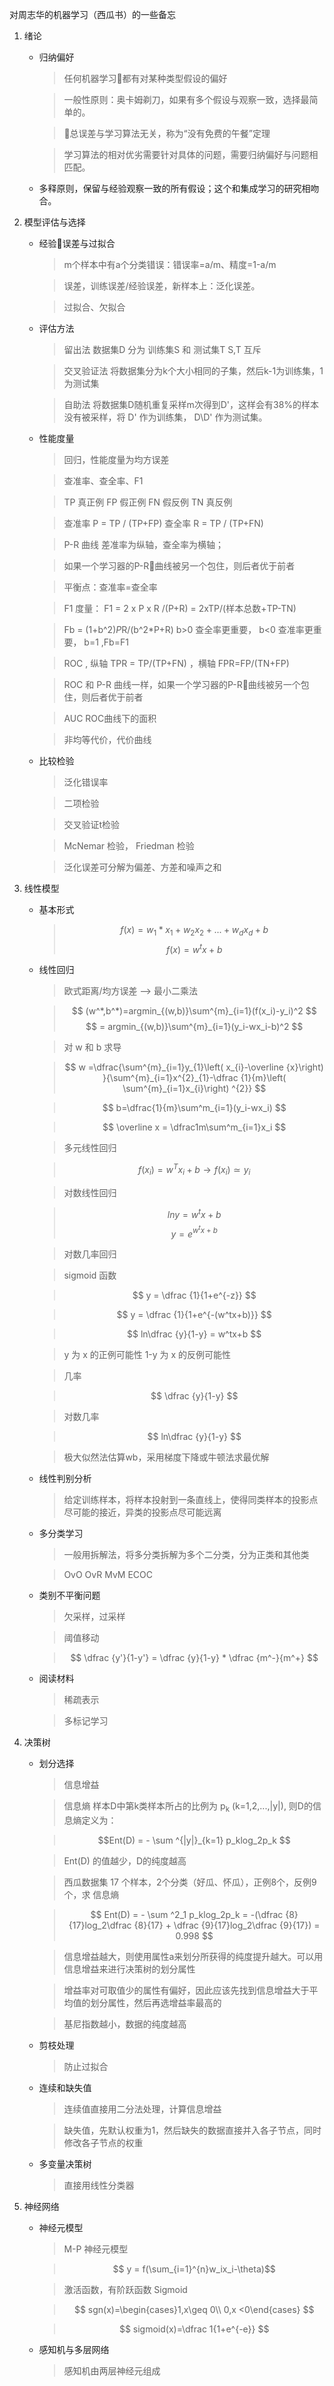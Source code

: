 对周志华的机器学习（西瓜书）的一些备忘

1. 绪论
 
    - 归纳偏好

        > 任何机器学习都有对某种类型假设的偏好

        > 一般性原则：奥卡姆剃刀，如果有多个假设与观察一致，选择最简单的。

        > 总误差与学习算法无关，称为“没有免费的午餐”定理
        
        > 学习算法的相对优劣需要针对具体的问题，需要归纳偏好与问题相匹配。

    -  多释原则，保留与经验观察一致的所有假设；这个和集成学习的研究相吻合。

2. 模型评估与选择

    - 经验误差与过拟合
    
        > m个样本中有a个分类错误：错误率=a/m、精度=1-a/m
        
        > 误差，训练误差/经验误差，新样本上：泛化误差。
        
        > 过拟合、欠拟合

    - 评估方法
       
       > 留出法 数据集D 分为 训练集S 和 测试集T  S,T 互斥 

       > 交叉验证法 将数据集分为k个大小相同的子集，然后k-1为训练集，1为测试集

       > 自助法 将数据集D随机重复采样m次得到D'，这样会有38%的样本没有被采样，将 D' 作为训练集， D\D' 作为测试集。

    - 性能度量
       
       > 回归，性能度量为均方误差

       > 查准率、查全率、F1

       > TP 真正例 FP 假正例    FN 假反例 TN 真反例

       > 查准率 P = TP / (TP+FP) 查全率 R = TP / (TP+FN)

       > P-R 曲线 差准率为纵轴，查全率为横轴；

       > 如果一个学习器的P-R曲线被另一个包住，则后者优于前者 

       > 平衡点：查准率=查全率

       > F1 度量： F1 = 2 x P x R /(P+R) = 2xTP/(样本总数+TP-TN)

       > Fb = (1+b^2)*P*R/(b^2*P+R) b>0 查全率更重要， b<0 查准率更重要， b=1 ,Fb=F1

       > ROC , 纵轴 TPR = TP/(TP+FN) ，横轴 FPR=FP/(TN+FP)

       > ROC 和 P-R 曲线一样，如果一个学习器的P-R曲线被另一个包住，则后者优于前者

       > AUC ROC曲线下的面积

       > 非均等代价，代价曲线

    - 比较检验

       > 泛化错误率

       > 二项检验

       > 交叉验证t检验

       > McNemar 检验， Friedman 检验

       > 泛化误差可分解为偏差、方差和噪声之和

3. 线性模型
    - 基本形式
        > $$ f(x) = w_1*x_1 + w_2x_2 + ... + w_dx_d + b $$
        > $$ f(x) = w^tx + b $$

    - 线性回归
        > 欧式距离/均方误差 --> 最小二乘法
        
        > $$ (w^*,b^*)=argmin_{(w,b)}\sum^{m}_{i=1}(f(x_i)-y_i)^2 $$ 
        > $$ = argmin_{(w,b)}\sum^{m}_{i=1}(y_i-wx_i-b)^2 $$

        > 对 w 和 b 求导

        > $$ w =\dfrac{\sum^{m}_{i=1}y_{1}\left( x_{i}-\overline {x}\right) }{\sum^{m}_{i=1}x^{2}_{1}-\dfrac {1}{m}\left( \sum^{m}_{i=1}x_{i}\right) ^{2}} $$ 
    
        > $$ b=\dfrac{1}{m}\sum^m_{i=1}(y_i-wx_i) $$

        > $$ \overline x = \dfrac1m\sum^m_{i=1}x_i $$
        
        > 多元线性回归

        > $$ f(x_i) = w^Tx_i+b \rightarrow f(x_i) \simeq y_i $$

        > 对数线性回归

        > $$ lny=w^tx+b $$
        > $$ y = e^{w^tx + b} $$

        > 对数几率回归 

        > sigmoid 函数

        > $$ y = \dfrac {1}{1+e^{-z}} $$

        > $$ y = \dfrac {1}{1+e^{-(w^tx+b)}} $$

        > $$ ln\dfrac {y}{1-y} = w^tx+b $$

        > y 为 x 的正例可能性 1-y 为 x 的反例可能性

        > 几率

        > $$ \dfrac {y}{1-y} $$

        > 对数几率

        > $$ ln\dfrac {y}{1-y} $$

        > 极大似然法估算wb，采用梯度下降或牛顿法求最优解

    - 线性判别分析

        > 给定训练样本，将样本投射到一条直线上，使得同类样本的投影点尽可能的接近，异类的投影点尽可能远离

    - 多分类学习

        > 一般用拆解法，将多分类拆解为多个二分类，分为正类和其他类

        > OvO OvR MvM ECOC

    - 类别不平衡问题
        
        > 欠采样，过采样

        > 阈值移动

        > $$ \dfrac {y'}{1-y'} = \dfrac {y}{1-y} * \dfrac {m^-}{m^+} $$

    - 阅读材料

        > 稀疏表示

        > 多标记学习


 4. 决策树       

    - 划分选择
        > 信息增益

        > 信息熵 样本D中第k类样本所占的比例为 p<sub>k</sub> (k=1,2,...,|y|), 则D的信息熵定义为：

        > $$Ent(D) = - \sum ^{|y|}_{k=1} p_klog_2p_k $$

        > Ent(D) 的值越少，D的纯度越高

        > 西瓜数据集 17 个样本，2个分类（好瓜、怀瓜），正例8个，反例9个，求 信息熵

        > $$ Ent(D) = - \sum ^2_1 p_klog_2p_k = -(\dfrac {8}{17}log_2\dfrac {8}{17} + \dfrac {9}{17}log_2\dfrac {9}{17}) = 0.998 $$

        > 信息增益越大，则使用属性a来划分所获得的纯度提升越大。可以用信息增益来进行决策树的划分属性

        > 增益率对可取值少的属性有偏好，因此应该先找到信息增益大于平均值的划分属性，然后再选增益率最高的

        > 基尼指数越小，数据的纯度越高

    - 剪枝处理

        > 防止过拟合

    - 连续和缺失值

        > 连续值直接用二分法处理，计算信息增益

        > 缺失值，先默认权重为1，然后缺失的数据直接并入各子节点，同时修改各子节点的权重

    - 多变量决策树

        >  直接用线性分类器

5. 神经网络

    - 神经元模型

        > M-P 神经元模型

        > $$ y = f(\sum_{i=1}^{n}w_ix_i-\theta)$$

        > 激活函数，有阶跃函数 Sigmoid

        > $$ sgn(x)=\begin{cases}1,x\geq 0\\ 0,x <0\end{cases} $$

        > $$ sigmoid(x)=\dfrac 1{1+e^{-e}} $$

    - 感知机与多层网络

        > 感知机由两层神经元组成